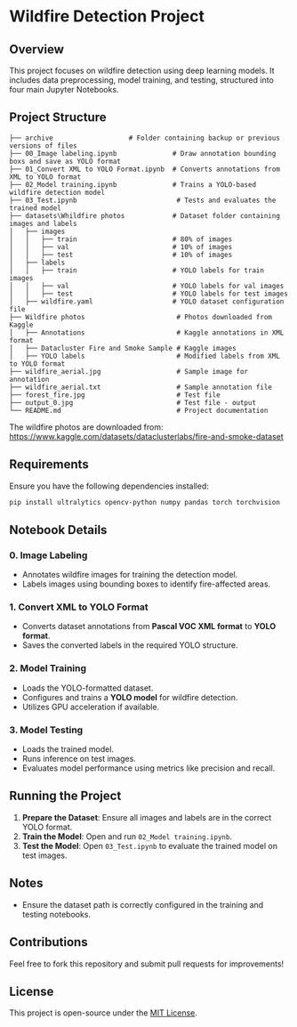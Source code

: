 # Wildfire Detection Project

## Overview
This project focuses on wildfire detection using deep learning models. It includes data preprocessing, model training, and testing, structured into four main Jupyter Notebooks.

## Project Structure
```
├── archive                   # Folder containing backup or previous versions of files
├── 00_Image labeling.ipynb              # Draw annotation bounding boxs and save as YOLO format
├── 01_Convert XML to YOLO Format.ipynb  # Converts annotations from XML to YOLO format
├── 02_Model training.ipynb              # Trains a YOLO-based wildfire detection model
├── 03_Test.ipynb                         # Tests and evaluates the trained model
├── datasets\Whildfire photos            # Dataset folder containing images and labels
│   ├── images
│   │   ├── train                        # 80% of images
│   │   ├── val                          # 10% of images
│   │   ├── test                         # 10% of images
│   ├── labels
│   │   ├── train                        # YOLO labels for train images
│   │   ├── val                          # YOLO labels for val images
│   │   ├── test                         # YOLO labels for test images
│   ├── wildfire.yaml                    # YOLO dataset configuration file
├── Wildfire photos                       # Photos downloaded from Kaggle
│   ├── Annotations                       # Kaggle annotations in XML format
│   ├── Datacluster Fire and Smoke Sample # Kaggle images
│   ├── YOLO labels                       # Modified labels from XML to YOLO format
├── wildfire_aerial.jpg                   # Sample image for annotation
├── wildfire_aerial.txt                   # Sample annotation file
├── forest_fire.jpg                       # Test file
├── output_0.jpg                          # Test file - output
└── README.md                             # Project documentation
```
The wildfire photos are downloaded from: https://www.kaggle.com/datasets/dataclusterlabs/fire-and-smoke-dataset

## Requirements
Ensure you have the following dependencies installed:

```bash
pip install ultralytics opencv-python numpy pandas torch torchvision
```

## Notebook Details

### 0. Image Labeling
- Annotates wildfire images for training the detection model.
- Labels images using bounding boxes to identify fire-affected areas.

### 1. Convert XML to YOLO Format
- Converts dataset annotations from **Pascal VOC XML format** to **YOLO format**.
- Saves the converted labels in the required YOLO structure.

### 2. Model Training
- Loads the YOLO-formatted dataset.
- Configures and trains a **YOLO model** for wildfire detection.
- Utilizes GPU acceleration if available.

### 3. Model Testing
- Loads the trained model.
- Runs inference on test images.
- Evaluates model performance using metrics like precision and recall.

## Running the Project
1. **Prepare the Dataset**: Ensure all images and labels are in the correct YOLO format.
2. **Train the Model**: Open and run `02_Model training.ipynb`.
3. **Test the Model**: Open `03_Test.ipynb` to evaluate the trained model on test images.

## Notes
- Ensure the dataset path is correctly configured in the training and testing notebooks.

## Contributions
Feel free to fork this repository and submit pull requests for improvements!

## License
This project is open-source under the [MIT License](LICENSE).